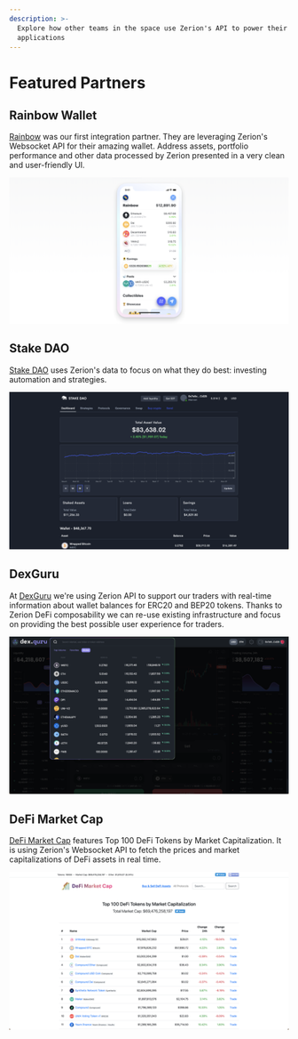 ```yaml
---
description: >-
  Explore how other teams in the space use Zerion's API to power their amazing
  applications
---
```


# Featured Partners

## Rainbow Wallet

[Rainbow](https://rainbow.me/) was our first integration partner. They are leveraging Zerion's Websocket API for their amazing wallet. Address assets, portfolio performance and other data processed by Zerion presented in a very clean and user-friendly UI. 

![](.gitbook/assets/image%20%282%29.png)

## Stake DAO 

[Stake DAO](https://stakedao.org/) uses Zerion's data to focus on what they do best: investing automation and strategies. 

![](.gitbook/assets/image%20%283%29.png)

## DexGuru

At [DexGuru](https://dex.guru/) we're using Zerion API to support our traders with real-time information about wallet balances for ERC20 and BEP20 tokens. Thanks to Zerion DeFi composability we can re-use existing infrastructure and focus on providing the best possible user experience for traders.

![](.gitbook/assets/image%20%284%29.png)

## DeFi Market Cap

[DeFi Market Cap](https://defimarketcap.io/) features Top 100 DeFi Tokens by Market Capitalization. It is using Zerion's Websocket API to fetch the prices and market capitalizations of DeFi assets in real time. 

![](.gitbook/assets/image%20%285%29.png)



